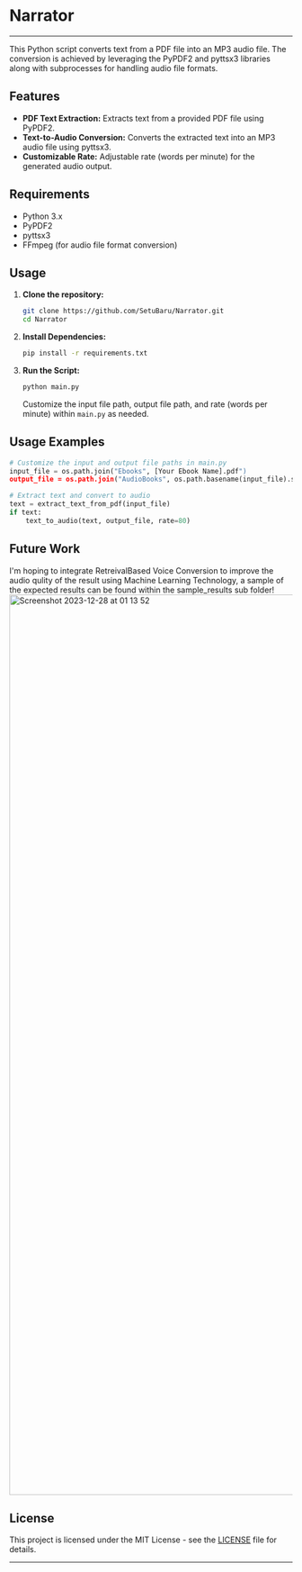 # Narrator

---

This Python script converts text from a PDF file into an MP3 audio file. The conversion is achieved by leveraging the PyPDF2 and pyttsx3 libraries along with subprocesses for handling audio file formats.

## Features

- **PDF Text Extraction:** Extracts text from a provided PDF file using PyPDF2.
- **Text-to-Audio Conversion:** Converts the extracted text into an MP3 audio file using pyttsx3.
- **Customizable Rate:** Adjustable rate (words per minute) for the generated audio output.

## Requirements

- Python 3.x
- PyPDF2
- pyttsx3
- FFmpeg (for audio file format conversion)

## Usage

1. **Clone the repository:**

   ```bash
   git clone https://github.com/SetuBaru/Narrator.git
   cd Narrator
   ```

2. **Install Dependencies:**

   ```bash
   pip install -r requirements.txt
   ```

3. **Run the Script:**

   ```bash
   python main.py
   ```

   Customize the input file path, output file path, and rate (words per minute) within `main.py` as needed.

## Usage Examples

```python
# Customize the input and output file paths in main.py
input_file = os.path.join("Ebooks", [Your Ebook Name].pdf")
output_file = os.path.join("AudioBooks", os.path.basename(input_file).split('.')[0] + ".mp3")

# Extract text and convert to audio
text = extract_text_from_pdf(input_file)
if text:
    text_to_audio(text, output_file, rate=80)
```

## Future Work

I'm hoping to integrate RetreivalBased Voice Conversion to improve the audio qulity of the result using Machine Learning Technology, a sample of the expected results can be found within the sample_results sub folder!
<img width="1600" alt="Screenshot 2023-12-28 at 01 13 52" src="https://github.com/SetuBaru/Narrator/assets/78774159/6d490ac8-291f-441d-b1a1-18d5bc434b60">


## License

This project is licensed under the MIT License - see the [LICENSE](LICENSE) file for details.

---
